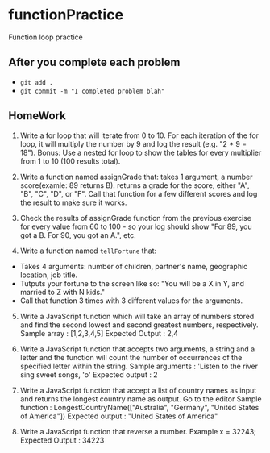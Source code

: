 # functionPractice
Function loop practice

## After you complete each problem
- `git add .`
- `git commit -m "I completed problem blah"`



## HomeWork

1.  Write a for loop that will iterate from 0 to 10. For each iteration of the for loop, it will multiply the number by 9 and log the result (e.g. "2 * 9 = 18").
Bonus: Use a nested for loop to show the tables for every multiplier from 1 to 10 (100 results total).

2.  Write a function named assignGrade that:
takes 1 argument, a number score(examle: 89 returns B).
returns a grade for the score, either "A", "B", "C", "D", or "F".
Call that function for a few different scores and log the result to make sure it works.

3.  Check the results of assignGrade function from the previous exercise for every value from 60 to 100 - so your log should show "For 89, you got a B. For 90, you got an A.", etc.

4. Write a function named `tellFortune` that:

- Takes 4 arguments: number of children, partner's name, geographic location, job title.
- Tutputs your fortune to the screen like so: "You will be a X in Y, and married to Z with N kids."
- Call that function 3 times with 3 different values for the arguments.

5. Write a JavaScript function which will take an array of numbers stored and find the second lowest and second greatest numbers, respectively.
Sample array : [1,2,3,4,5]
Expected Output : 2,4

6. Write a JavaScript function that accepts two arguments, a string and a letter and the function will count the number of occurrences of the specified letter within the string.
Sample arguments : 'Listen to the river sing sweet songs, 'o'
Expected output : 2

7.  Write a JavaScript function that accept a list of country names as input and returns the longest country name as output. Go to the editor
Sample function : LongestCountryName(["Australia", "Germany", "United States of America"])
Expected output : "United States of America"

8.  Write a JavaScript function that reverse a number.
Example x = 32243;
Expected Output : 34223
